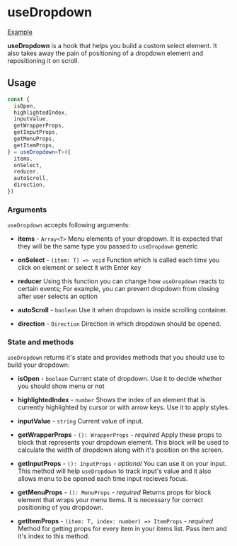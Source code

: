# useDropdown

[Example](https://codesandbox.io/s/usedropdown-example1-88kql)

**useDropdown** is a hook that helps you build a custom
select element. It also takes away the pain
of positioning of a dropdown element and repositioning it
on scroll.

## Usage
```typescript jsx
const {
  isOpen,
  highlightedIndex,
  inputValue,
  getWrapperProps,
  getInputProps,
  getMenuProps,
  getItemProps,
} = useDropdown<T>({
  items,
  onSelect,
  reducer,
  autoScroll,
  direction,
})
```

### Arguments
`useDropdown` accepts following arguments:

* **items** - `Array<T>`
Menu elements of your dropdown. It is expected that they will
be the same type you passed to `useDropdown` generic

* **onSelect** - `(item: T) => void`
Function which is called each time you click on element or
select it with Enter key

* **reducer**
Using this function you can change how `useDropdown` reacts
to certain events; For example, you can prevent dropdown
from closing after user selects an option

* **autoScroll** - `boolean`
Use it when dropdown is inside scrolling container.

* **direction** - `Direction`
Direction in which dropdown should be opened.

 ### State and methods

 `useDropdown` returns it's state and provides methods that
 you should use to build your dropdown:

 * **isOpen** - `boolean`
Current state of dropdown. Use it to decide whether you should
show menu or not

* **highlightedIndex** - `number`
Shows the index of an element that is currently highlighted by
cursor or with arrow keys. Use it to apply styles.

* **inputValue** - `string`
Current value of input.

* **getWrapperProps** - `(): WrapperProps` - _required_
Apply these props to block that represents your dropdown element.
This block will be used to calculate the width of dropdown along
with it's position on the screen.

* **getInputProps** - `(): InputProps` - _optional_
You can use it on your input. This method will help `useDropdown`
to track input's value and it also allows menu to be opened each time
input recieves focus.

* **getMenuProps** - `(): MenuProps` - _required_
Returns props for block element that wraps your menu items. It is
necessary for correct positioning of you dropdown.

* **getItemProps** - `(item: T, index: number) => ItemProps` - _required_
Method for getting props for every item in your items list. Pass
item and it's index to this method.
